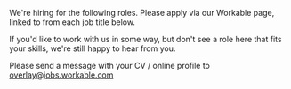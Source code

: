 We're hiring for the following roles. Please apply via our Workable page, linked to from each job title below.

If you'd like to work with us in some way, but don't see a role here that fits your skills, we're still happy to hear from you. 

Please send a message with your CV / online profile to [overlay@jobs.workable.com](mailto:overlay@jobs.workable.com)